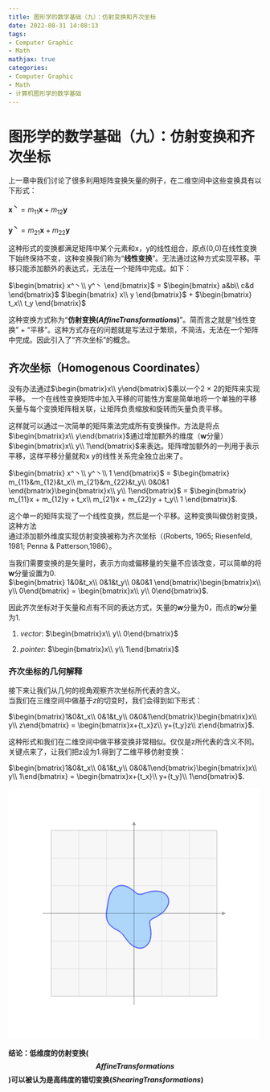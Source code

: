 ```yaml
---
title: 图形学的数学基础（九）：仿射变换和齐次坐标
date: 2022-08-31 14:08:13
tags:
- Computer Graphic
- Math
mathjax: true
categories:
- Computer Graphic
- Math
- 计算机图形学的数学基础
---
```


# 图形学的数学基础（九）：仿射变换和齐次坐标

上一章中我们讨论了很多利用矩阵变换矢量的例子，在二维空间中这些变换具有以下形式：

$\mathbf{x^丶} = m_{11}\mathbf{x} + m_{12}\mathbf{y}$

$\mathbf{y^丶} = m_{21}\mathbf{x} + m_{22}\mathbf{y}$

这种形式的变换都满足矩阵中某个元素和x，y的线性组合，原点(0,0)在线性变换下始终保持不变，这种变换我们称为“**线性变换**”。无法通过这种方式实现平移。平移只能添加额外的表达式，无法在一个矩阵中完成。如下：

$\begin{bmatrix}
    x^丶\\ y^丶
\end{bmatrix}$ = $\begin{bmatrix}
    a&b\\ c&d
\end{bmatrix}$ $\begin{bmatrix}
    x\\ y
\end{bmatrix}$ + $\begin{bmatrix}
    t_x\\ t_y
\end{bmatrix}$

这种变换方式称为“**仿射变换($Affine Transformations$)**”。简而言之就是“线性变换” + “平移”。这种方式存在的问题就是写法过于繁琐，不简洁，无法在一个矩阵中完成。因此引入了“齐次坐标”的概念。

## 齐次坐标（Homogenous Coordinates）
没有办法通过$\begin{bmatrix}x\\ y\end{bmatrix}$乘以一个2 × 2的矩阵来实现平移。 一个在线性变换矩阵中加入平移的可能性方案是简单地将一个单独的平移矢量与每个变换矩阵相关联，让矩阵负责缩放和旋转而矢量负责平移。

这样就可以通过一次简单的矩阵乘法完成所有变换操作。方法是将点$\begin{bmatrix}x\\ y\end{bmatrix}$通过增加额外的维度（$\mathbf{w}$分量）$\begin{bmatrix}x\\ y\\ 1\end{bmatrix}$来表达。矩阵增加额外的一列用于表示平移，这样平移分量就和x y的线性关系完全独立出来了。

$\begin{bmatrix}
    x^丶\\  y^丶\\ 1
\end{bmatrix}$ = $\begin{bmatrix}
    m_{11}&m_{12}&t_x\\ m_{21}&m_{22}&t_y\\ 0&0&1
\end{bmatrix}\begin{bmatrix}x\\ y\\ 1\end{bmatrix}$ = $\begin{bmatrix}
    m_{11}x + m_{12}y + t_x\\ m_{21}x + m_{22}y + t_y\\ 1
\end{bmatrix}$.

这个单一的矩阵实现了一个线性变换，然后是一个平移。这种变换叫做仿射变换，这种方法  
通过添加额外维度实现仿射变换被称为齐次坐标（(Roberts, 1965; Riesenfeld, 1981; Penna & Patterson,1986）。

当我们需要变换的是矢量时，表示方向或偏移量的矢量不应该改变，可以简单的将$\mathbf{w}$分量设置为0.  
$\begin{bmatrix}
    1&0&t_x\\ 0&1&t_y\\ 0&0&1
\end{bmatrix}\begin{bmatrix}x\\ y\\ 0\end{bmatrix} = \begin{bmatrix}x\\ y\\ 0\end{bmatrix}$.

因此齐次坐标对于矢量和点有不同的表达方式，矢量的$\mathbf{w}$分量为0，而点的$\mathbf{w}$分量为1.

1. $vector$: $\begin{bmatrix}x\\ y\\ 0\end{bmatrix}$

2. $pointer$: $\begin{bmatrix}x\\ y\\ 1\end{bmatrix}$

### 齐次坐标的几何解释

接下来让我们从几何的视角观察齐次坐标所代表的含义。  
当我们在三维空间中做基于$z$的切变时，我们会得到如下形式：

$\begin{bmatrix}1&0&t_x\\ 0&1&t_y\\ 0&0&1\end{bmatrix}\begin{bmatrix}x\\ y\\ z\end{bmatrix} = \begin{bmatrix}x+{t_x}z\\ y+{t_y}z\\ z\end{bmatrix}$.

这种形式和我们在二维空间中做平移变换非常相似。仅仅是z所代表的含义不同。关键点来了，让我们把z设为1.得到了二维平移仿射变换：

$\begin{bmatrix}1&0&t_x\\ 0&1&t_y\\ 0&0&1\end{bmatrix}\begin{bmatrix}x\\ y\\ 1\end{bmatrix} = \begin{bmatrix}x+{t_x}\\ y+{t_y}\\ 1\end{bmatrix}$.

![仿射变换于错切](图形学的数学基础（九）：仿射变换和齐次坐标/1.gif)

**结论：低维度的仿射变换($$Affine Transformations$$)可以被认为是高纬度的错切变换($Shearing Transformations$)**

